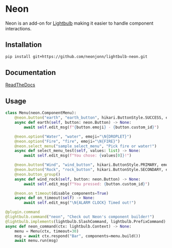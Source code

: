 # Neon

Neon is an add-on for [Lightbulb](https://github.com/tandemdude/hikari-lightbulb/) making it easier to handle component interactions.

## Installation

```bash
pip install git+https://github.com/neonjonn/lightbulb-neon.git
```

## Documentation

[ReadTheDocs](https://lightbulb-neon.readthedocs.io/en/latest/)

## Usage

```python
class Menu(neon.ComponentMenu):
    @neon.button("earth", "earth_button", hikari.ButtonStyle.SUCCESS, emoji="\N{DECIDUOUS TREE}")
    async def earth(self, button: neon.Button) -> None:
        await self.edit_msg(f"{button.emoji} - {button.custom_id}")

    @neon.option("Water", "water", emoji="\N{DROPLET}")
    @neon.option("Fire", "fire", emoji="\N{FIRE}")
    @neon.select_menu("sample_select_menu", "Pick fire or water!")
    async def select_menu_test(self, values: list) -> None:
        await self.edit_msg(f"You chose: {values[0]}!")

    @neon.button("Wind", "wind_button", hikari.ButtonStyle.PRIMARY, emoji="\N{WIND BLOWING FACE}\N{VARIATION SELECTOR-16}")
    @neon.button("Rock", "rock_button", hikari.ButtonStyle.SECONDARY, emoji="\N{MOYAI}")
    @neon.button_group()
    async def wind_rock(self, button: neon.Button) -> None:
        await self.edit_msg(f"You pressed: {button.custom_id}")

    @neon.on_timeout(disable_components=True)
    async def on_timeout(self) -> None:
        await self.edit_msg("\N{ALARM CLOCK} Timed out!")

@plugin.command
@lightbulb.command("neon", "Check out Neon's component builder!")
@lightbulb.implements(lightbulb.SlashCommand, lightbulb.PrefixCommand)
async def neon_command(ctx: lightbulb.Context) -> None:
    menu = Menu(ctx, timeout=30)
    msg = await ctx.respond("Bar", components=menu.build())
    await menu.run(msg)
```